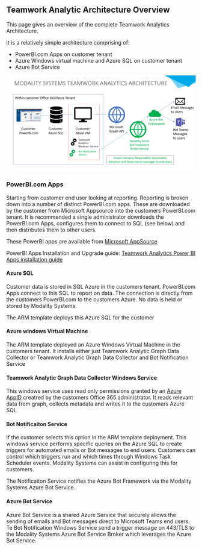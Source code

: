 ## Teamwork Analytic Architecture Overview

This page gives an overview of the complete Teamwork Analytics Architecture.

It is a relatively simple architecture comprising of:

- PowerBI.com Apps on customer tenant
- Azure Windows virtual machine and Azure SQL on customer tenant
- Azure Bot Service


![alt text](images/twa-architecture.png "Modality Teamwork Analytics Architecture")

### PowerBI.com Apps

Starting from customer end user looking at reporting. Reporting is broken down into a number of distinct PowerBI.com apps. These are downloaded by the customer from Microsoft Appsource into the customers PowerBI.com tenant. It is recommended a single administrator downloads the PowerBI.com Apps, configures them to connect to SQL (see below) and then distributes them to other users.

These PowerBI apps are available from [Microsoft AppSource](https://modalitysoftware.com/twa)

PowerBI Apps Installation and Upgrade guide: [Teamwork Analytics Power BI Apps installation guide](/PowerBIAppsAdminInstallGuide.md)


#### Azure SQL

Customer data is stored in SQL Azure in the customers tenant. PowerBI.com Apps connect to this SQL to report on data. The connection is directly from the customers PowerBI.com to the customers Azure. No data is held or stored by Modality Systems.

The ARM template deploys this Azure SQL for the customer

#### Azure windows Virtual Machine

The ARM template deployed an Azure Windows Virtual Machine in the customers tenant. It installs either just Teamwork Analytic Graph Data Collector or Teamwork Analytic Graph Data Collector and Bot Notification Service

#### Teamwork Analytic Graph Data Collector Windows Service

This windows service uses read only permissions granted by an [Azure AppID](/twa/registerapplication.md) creatred by the customers Office 365 administrator. It reads relevant data from graph, collects metadata and writes it to the customers Azure SQL

#### Bot Notificaiton Service

If the customer selects this option in the ARM template deployment. This windows service performs specific queries on the Azure SQL to create triggers for automated emails or Bot messages to end users. Customers can control which triggers run and which times through Windows Task Scheduler events. Modality Systems can assist in configuring this for customers.

The Notificaiton Service notifies the Azure Bot Framework via the Modality Systems Azure Bot Service.

#### Azure Bot Service

Azure Bot Service is a shared Azure Service that securely allows the sending of emails and Bot messages direct to Microsoft Teams end users. Te Bot Notification Windows Service send a trigger message on 443/TLS to the Modality Systems Azure Bot Service Broker which leverages the Azure Bot Service.
